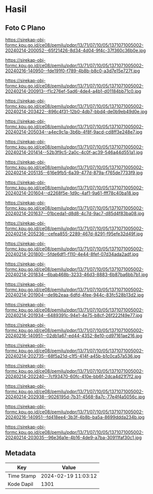 # Hasil

## Foto C Plano

https://sirekap-obj-formc.kpu.go.id/ce08/pemilu/pdpr/13/71/07/10/05/1371071005002-20240214-200052--65f21426-8d34-4d04-9f4c-37f360c36b0e.jpg

https://sirekap-obj-formc.kpu.go.id/ce08/pemilu/pdpr/13/71/07/10/05/1371071005002-20240216-140950--fde191f0-f789-4b8b-b8c0-a3d7e15e727f.jpg

https://sirekap-obj-formc.kpu.go.id/ce08/pemilu/pdpr/13/71/07/10/05/1371071005002-20240214-200913--f1c276ef-5ad6-4de4-a4b1-d01184bb71c0.jpg

https://sirekap-obj-formc.kpu.go.id/ce08/pemilu/pdpr/13/71/07/10/05/1371071005002-20240214-203422--896c4f31-12b0-4db7-bbd4-de0b9eb49d0e.jpg

https://sirekap-obj-formc.kpu.go.id/ce08/pemilu/pdpr/13/71/07/10/05/1371071005002-20240214-205034--a4ec9c1a-3b6b-4f8f-9acd-cd8ff3e248e7.jpg

https://sirekap-obj-formc.kpu.go.id/ce08/pemilu/pdpr/13/71/07/10/05/1371071005002-20240214-201414--52b3f9c5-2a0c-4c0f-ac39-546a44d551a1.jpg

https://sirekap-obj-formc.kpu.go.id/ce08/pemilu/pdpr/13/71/07/10/05/1371071005002-20240214-205135--616e9fb5-6a39-477d-879a-f765de7733f9.jpg

https://sirekap-obj-formc.kpu.go.id/ce08/pemilu/pdpr/13/71/07/10/05/1371071005002-20240214-201604--d2268f5e-1d9c-4af1-9a61-fff78c40ba18.jpg

https://sirekap-obj-formc.kpu.go.id/ce08/pemilu/pdpr/13/71/07/10/05/1371071005002-20240214-201637--01bceda1-d8d8-4c7d-9ac7-d85d4f83ba08.jpg

https://sirekap-obj-formc.kpu.go.id/ce08/pemilu/pdpr/13/71/07/10/05/1371071005002-20240214-205236--cefea855-2289-467d-8291-f95efe32d49f.jpg

https://sirekap-obj-formc.kpu.go.id/ce08/pemilu/pdpr/13/71/07/10/05/1371071005002-20240214-201800--5fde6df1-f110-4e44-8fef-07d34ada2adf.jpg

https://sirekap-obj-formc.kpu.go.id/ce08/pemilu/pdpr/13/71/07/10/05/1371071005002-20240214-201834--6bab468b-3233-46d3-8883-6b87ba6bb7b1.jpg

https://sirekap-obj-formc.kpu.go.id/ce08/pemilu/pdpr/13/71/07/10/05/1371071005002-20240214-201904--de9b2eaa-6dfd-4fee-944c-83fc528b13d2.jpg

https://sirekap-obj-formc.kpu.go.id/ce08/pemilu/pdpr/13/71/07/10/05/1371071005002-20240214-201934--6489391c-94e1-4e75-b8cf-26f222f49e77.jpg

https://sirekap-obj-formc.kpu.go.id/ce08/pemilu/pdpr/13/71/07/10/05/1371071005002-20240216-140951--02db1a67-ed44-4352-8e10-cd97161ae216.jpg

https://sirekap-obj-formc.kpu.go.id/ce08/pemilu/pdpr/13/71/07/10/05/1371071005002-20240214-202735--68f5a21d-c1f5-414f-a45b-b1c0ca57a536.jpg

https://sirekap-obj-formc.kpu.go.id/ce08/pemilu/pdpr/13/71/07/10/05/1371071005002-20240214-202240--7cf93470-60fc-410e-bb6f-2dca4d21f7f2.jpg

https://sirekap-obj-formc.kpu.go.id/ce08/pemilu/pdpr/13/71/07/10/05/1371071005002-20240214-202938--9026195d-7b31-4568-8a7c-77e4f4a5056c.jpg

https://sirekap-obj-formc.kpu.go.id/ce08/pemilu/pdpr/13/71/07/10/05/1371071005002-20240216-140951--fd418ee4-3b3f-4b8b-ba5a-8699ddda234b.jpg

https://sirekap-obj-formc.kpu.go.id/ce08/pemilu/pdpr/13/71/07/10/05/1371071005002-20240214-203035--96e36a1e-4b16-4de9-a7ba-30911faf30c1.jpg


## Metadata

| Key        | Value               |
| ---------- | ------------------- |
| Time Stamp | 2024-02-19 11:03:12 |
| Kode Dapil | 1301                |



